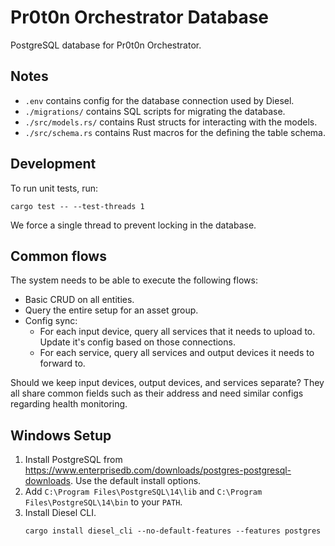 # Pr0t0n Orchestrator Database

PostgreSQL database for Pr0t0n Orchestrator.

## Notes

- `.env` contains config for the database connection used by Diesel.
- `./migrations/` contains SQL scripts for migrating the database.
- `./src/models.rs/` contains Rust structs for interacting with the models.
- `./src/schema.rs` contains Rust macros for the defining the table schema.

## Development

To run unit tests, run:

```
cargo test -- --test-threads 1
```

We force a single thread to prevent locking in the database.

## Common flows

The system needs to be able to execute the following flows:

- Basic CRUD on all entities.
- Query the entire setup for an asset group.
- Config sync:
  - For each input device, query all services that it needs to upload to. Update it's config based on those connections.
  - For each service, query all services and output devices it needs to forward to.

Should we keep input devices, output devices, and services separate?
They all share common fields such as their address and need similar configs regarding health monitoring.

## Windows Setup

1. Install PostgreSQL from https://www.enterprisedb.com/downloads/postgres-postgresql-downloads. Use the default install options.
1. Add `C:\Program Files\PostgreSQL\14\lib` and `C:\Program Files\PostgreSQL\14\bin` to your `PATH`.
1. Install Diesel CLI.
   ```
   cargo install diesel_cli --no-default-features --features postgres
   ```
